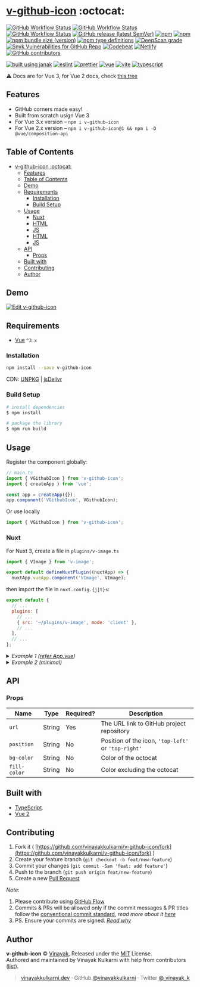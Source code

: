 # [v-github-icon](https://vinayakkulkarni.github.io/v-github-icon/) :octocat:

[![GitHub Workflow Status](https://img.shields.io/github/workflow/status/vinayakkulkarni/v-github-icon/ci?logo=github-actions)](https://github.com/vinayakkulkarni/v-github-icon/actions/workflows/ci.yml)
[![GitHub Workflow Status](https://img.shields.io/github/workflow/status/vinayakkulkarni/v-github-icon/codeql?logo=github-actions)](https://github.com/vinayakkulkarni/v-github-icon/actions/workflows/codeql.yml)
[![GitHub Workflow Status](https://img.shields.io/github/workflow/status/vinayakkulkarni/v-github-icon/Ship%20js%20trigger?label=⛴%20Ship.js%20trigger)](https://github.com/vinayakkulkarni/v-github-icon/actions/workflows/shipjs-trigger.yml)
[![GitHub release (latest SemVer)](https://img.shields.io/github/v/release/vinayakkulkarni/v-github-icon?sort=semver&logo=github)](https://github.com/vinayakkulkarni/v-github-icon/releases)
[![npm](https://img.shields.io/npm/v/v-github-icon?logo=npm)](https://www.npmjs.com/package/v-github-icon)
[![npm](https://img.shields.io/npm/dm/v-github-icon?logo=npm)](http://npm-stat.com/charts.html?package=v-github-icon)
[![npm bundle size (version)](https://img.shields.io/bundlephobia/min/v-github-icon/latest)](https://bundlephobia.com/package/v-github-icon@latest)
[![npm type definitions](https://img.shields.io/npm/types/v-github-icon?logo=TypeScript)](https://github.com/vinayakkulkarni/v-github-icon/blob/master/package.json)
[![DeepScan grade](https://deepscan.io/api/teams/9055/projects/11604/branches/426884/badge/grade.svg)](https://deepscan.io/dashboard#view=project&tid=9055&pid=11604&bid=426884)
[![Snyk Vulnerabilities for GitHub Repo](https://img.shields.io/snyk/vulnerabilities/github/vinayakkulkarni/v-github-icon)](https://snyk.io/test/github/vinayakkulkarni/v-github-icon)
[![Codebeat](https://codebeat.co/badges/055e70c6-1d9c-4d11-9059-2b6960b84731)](https://codebeat.co/projects/github-com-vinayakkulkarni-v-github-icon-master)
[![Netlify](https://img.shields.io/netlify/341e9f45-256e-4ad0-9f7f-b948b60f4e99?logo=netlify)](https://app.netlify.com/sites/v-github-icon/deploys)
[![GitHub contributors](https://img.shields.io/github/contributors/vinayakkulkarni/v-github-icon)](https://github.com/vinayakkulkarni/v-github-icon/graphs/contributors)

[![built using janak](https://img.shields.io/badge/built%20using-janak-brightgreen)](https://github.com/vinayakkulkarni/janak)
[![eslint](https://img.shields.io/npm/dependency-version/v-github-icon/dev/eslint?logo=eslint)](https://eslint.org/)
[![prettier](https://img.shields.io/npm/dependency-version/v-github-icon/dev/prettier?logo=prettier)](https://prettier.io/)
[![vue](https://img.shields.io/npm/dependency-version/v-github-icon/dev/vue?logo=vue.js)](https://vuejs.org/)
[![vite](https://img.shields.io/npm/dependency-version/v-github-icon/dev/vite?logo=vite)](https://vitejs.dev/)
[![typescript](https://img.shields.io/npm/dependency-version/v-github-icon/dev/typescript?logo=TypeScript)](https://www.typescriptlang.org/)

⚠️ Docs are for Vue 3, for Vue 2 docs, check [this tree](https://github.com/vinayakkulkarni/v-github-icon/tree/v2.6.1#readme)

## Features

- GitHub corners made easy!
- Built from scratch usign Vue 3
- For Vue 3.x version – `npm i v-github-icon`
- For Vue 2.x version – `npm i v-github-icon@1 && npm i -D @vue/composition-api`

## Table of Contents

- [v-github-icon :octocat:](#v-github-icon-octocat)
  - [Features](#features)
  - [Table of Contents](#table-of-contents)
  - [Demo](#demo)
  - [Requirements](#requirements)
    - [Installation](#installation)
    - [Build Setup](#build-setup)
  - [Usage](#usage)
    - [Nuxt](#nuxt)
    - [HTML](#html)
    - [JS](#js)
    - [HTML](#html-1)
    - [JS](#js-1)
  - [API](#api)
    - [Props](#props)
  - [Built with](#built-with)
  - [Contributing](#contributing)
  - [Author](#author)

## Demo

[![Edit v-github-icon](https://developer.stackblitz.com/img/open_in_stackblitz.svg)](https://stackblitz.com/edit/v-github-icon?file=src/App.vue)

## Requirements

- [Vue](https://vuejs.org/) `^3.x`

### Installation

```sh
npm install --save v-github-icon
```

CDN: [UNPKG](https://unpkg.com/v-github-icon/dist/) | [jsDelivr](https://cdn.jsdelivr.net/npm/v-github-icon/dist/)

### Build Setup

```bash
# install dependencies
$ npm install

# package the library
$ npm run build
```

## Usage

Register the component globally:

```js
// main.ts
import { VGithubIcon } from 'v-github-icon';
import { createApp } from 'vue';

const app = createApp({});
app.component('VGithubIcon', VGithubIcon);
```

Or use locally

```javascript
import { VGithubIcon } from 'v-github-icon';
```

### Nuxt

For Nuxt 3, create a file in `plugins/v-image.ts`

```js
import { VImage } from 'v-image';

export default defineNuxtPlugin((nuxtApp) => {
  nuxtApp.vueApp.component('VImage', VImage);
```

then import the file in `nuxt.config.{j|t}s`:

```js
export default {
  // ...
  plugins: [
    // ...
    { src: '~/plugins/v-image', mode: 'client' },
    // ...
  ],
  // ...
};
```

<details>
<summary>
<em>Example 1 (<a href="examples/src/App.vue">refer App.vue</a>)</em>
</summary>

### HTML

```html
<v-github-icon
  :position="position"
  :url="url"
  :bg-color="bgColor"
  :fill-color="fillColor"
/>
```

### JS

```javascript
<script lang="ts">
  import { defineComponent, ref } from 'vue';
  import { VGithubIcon } from 'v-github-icon';

  export default defineComponent({
    components: {
      VGithubIcon,
    },
    setup() {
      const state = ref({
        position: 'top-left',
        url: 'https://github.com/vinayakkulkarni/v-github-icon',
        bgColor: '#FFF',
        fillColor: '#111',
      });

      return {
        state,
      };
    },
  });
</script>
```

</details>

<details>
<summary>
<em>Example 2 (minimal)</em>
</summary>

### HTML

```html
<v-github-icon url="https://github.com/vinayakkulkarni/v-github-icon" />
```

### JS

```javascript
<script lang="ts">
  import { defineComponent } from 'vue';
  import { VGithubIcon } from 'v-github-icon';

  export default defineComponent({
    name: 'App',
    components: {
      VGithubIcon,
    },
  });
</script>
```

</details>

## API

### Props

| Name         | Type   | Required? | Description                                         |
| ------------ | ------ | --------- | --------------------------------------------------- |
| `url`        | String | Yes       | The URL link to GitHub project repository           |
| `position`   | String | No        | Position of the icon, `'top-left'` or `'top-right'` |
| `bg-color`   | String | No        | Color of the octocat                                |
| `fill-color` | String | No        | Color excluding the octocat                         |

## Built with

- [TypeScript](https://www.typescriptlang.org/).
- [Vue 2](https://v3.vuejs.org)

## Contributing

1. Fork it ( [https://github.com/vinayakkulkarni/v-github-icon/fork](https://github.com/vinayakkulkarni/v-github-icon/fork) )
2. Create your feature branch (`git checkout -b feat/new-feature`)
3. Commit your changes (`git commit -Sam 'feat: add feature'`)
4. Push to the branch (`git push origin feat/new-feature`)
5. Create a new [Pull Request](https://github.com/vinayakkulkarni/v-github-icon/compare)

_Note_:

1. Please contribute using [GitHub Flow](https://guides.github.com/introduction/flow/)
2. Commits & PRs will be allowed only if the commit messages & PR titles follow the [conventional commit standard](https://www.conventionalcommits.org/), _read more about it [here](https://github.com/conventional-changelog/commitlint/tree/master/%40commitlint/config-conventional#type-enum)_
3. PS. Ensure your commits are signed. _[Read why](https://withblue.ink/2020/05/17/how-and-why-to-sign-git-commits.html)_

## Author

**v-github-icon** &copy; [Vinayak](https://vinayakkulkarni.dev), Released under the [MIT](./LICENSE) License.<br>
Authored and maintained by Vinayak Kulkarni with help from contributors ([list](https://github.com/vinayakkulkarni/v-github-icon/contributors)).

> [vinayakkulkarni.dev](https://vinayakkulkarni.dev) · GitHub [@vinayakkulkarni](https://github.com/vinayakkulkarni) · Twitter [@\_vinayak_k](https://twitter.com/_vinayak_k)
